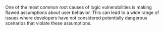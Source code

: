 One of the most common root causes of logic vulnerabilities is making flawed assumptions about user behavior. This can lead to a wide range of issues where developers have not considered potentially dangerous scenarios that violate these assumptions.